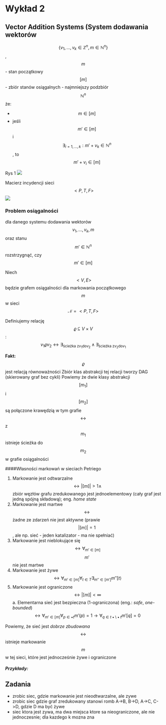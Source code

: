 # Wykład 2

## Vector Addition Systems (System dodawania wektorów

$$\{ v_1,\dots,v_k \in \mathbb{Z}^n , m \in \mathbb{N}^n\}$$, $$m$$ - stan początkowy
$$[m]$$ - zbiór stanów osiągalnych - najmniejszy podzbiór $$\mathbb{N}^n$$ że:
- $$m \in [m]$$
- jeśli $$m' \in [m]$$ i $$\exists_{i=1,\dots,k} : m' + v_k \in \mathbb{N}^n$$, to $$m' + v_i \in [m]$$


Rys 1 ![](https://cdn.mos.cms.futurecdn.net/NSQWRfjjNUgDNTvSeuRMRF-650-80.jpg)

Macierz incydencji sieci $$<P,T,F>$$ ![](https://cdn.mos.cms.futurecdn.net/NSQWRfjjNUgDNTvSeuRMRF-650-80.jpg)

### Problem osiągalności
dla danego systemu dodawania wektorów $${v_1,\dots,v_k,m}$$ oraz stanu $$m' \in \mathbb{N}^n$$ rozstrzygnąć, czy $$m' \in [m]$$

Niech $$<V, E>$$ będzie grafem osiągalności dla markowania początkowego $$m$$ w sieci $$\mathcal{N}=<P,T,F>$$

Definiujemy relację $$\varrho \subseteq V \times V$$:
$$v_1 \varrho v_2 \leftrightarrow \exists_{\text{ścieżka z} v_1 \text{do} v_2} \wedge \exists_{\text{ścieżka z} v_2 \text{do} v_1} $$

**Fakt:** $$\varrho$$ jest relacją równoważności
Zbiór klas abstrakcji tej relacji tworzy DAG (skierowany graf bez cykli)
Powiemy że dwie klasy abstrakcji $$[m_1]$$ i $$[m_2]$$ są połączone krawędzią w tym grafie $$\leftrightarrow$$ z $$m_1$$ istnieje ścieżka do $$m_2$$ w grafie osiągalności

####Własności markowań w sieciach Petriego
1. Markowanie jest odtwarzalne $$\leftrightarrow |[m]| > 1 \wedge$$ zbiór węzłów grafu zredukowanego jest jednoelementowy (cały graf jest jedną spójną składową); eng. *home state*
2. Markowanie jest martwe $$\leftrightarrow$$ żadne ze zdarzeń nie jest aktywne (prawie $$|[m]| = 1$$, ale np. sieć - jeden katalizator - ma nie spełniać)
3. Markowanie jest nieblokujące się $$\leftrightarrow \forall_{m' \in [m]}$$ $$m'$$ nie jest martwe
4. Markowanie jest żywe $$\leftrightarrow \forall_{m' \in [m]} \forall_{t \in T} \exists_{m''\in [m']} m''[t\rangle$$ 
5. Markowanie jest ograniczone $$\leftrightarrow |[m]| < \infty$$
  a. Elementarna sieć jest bezpieczna (1-ograniczona) (eng.: *safe*, *one-bounded*) $$\leftrightarrow \forall_{m'\in[m]} \forall_{p \in \bullet t} m'(p) = 1 \rightarrow \forall_{q \in t\bullet \setminus \bullet t} m'[q]=0$$
  
  Powiemy, że sieć jest *dobrze zbudowana* $$\leftrightarrow$$ istnieje markowanie $$m$$ w tej sieci, które jest jednocześnie żywe i ograniczone

##### Przykłady:


## Zadania
- zrobic siec, gdzie markowanie jest nieodtwarzalne, ale zywe
- zrobic siec gdzie graf zredukowany stanowi romb A->B, B->D, A->C, C->D, gdzie D ma być żywe
- siec ktora jest zywa, ma dwa miejsca ktore sa nieograniczone, ale nie jednoczesnie; dla kazdego k mozna zna